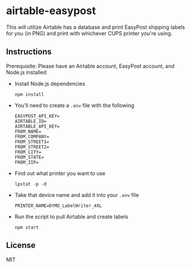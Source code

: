 # airtable-easypost

This will utilize Airtable has a database and print EasyPost shipping labels for you (in PNG) and print with whichever CUPS printer you're using.

## Instructions

Prerequisite: Please have an Airtable account, EasyPost account, and Node.js installed

* Install Node.js dependencies

      npm install

* You'll need to create a `.env` file with the following

      EASYPOST_API_KEY=
      AIRTABLE_ID=
      AIRTABLE_API_KEY=
      FROM_NAME=
      FROM_COMPANY=
      FROM_STREET1=
      FROM_STREET2=
      FROM_CITY=
      FROM_STATE=
      FROM_ZIP=

* Find out what printer you want to use

      lpstat -p -d

* Take that device name and add it into your `.env` file

      PRINTER_NAME=DYMO_LabelWriter_4XL

* Run the script to pull Airtable and create labels

      npm start

## License

MIT
